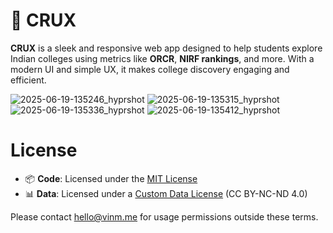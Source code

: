 # 🧠 CRUX

**CRUX** is a sleek and responsive web app designed to help students explore Indian colleges using metrics like **ORCR**, **NIRF rankings**, and more. With a modern UI and simple UX, it makes college discovery engaging and efficient.

![2025-06-19-135246_hyprshot](https://github.com/user-attachments/assets/41b8030b-0cf7-484b-8cde-403e312800b0)
![2025-06-19-135315_hyprshot](https://github.com/user-attachments/assets/c85a600d-35fa-4675-9010-a4c6fa31cfbc)
![2025-06-19-135336_hyprshot](https://github.com/user-attachments/assets/6a990d79-f652-42bb-bd7e-0a951c3463c2)
![2025-06-19-135412_hyprshot](https://github.com/user-attachments/assets/144db8cd-b6c3-4fbf-a658-b3fc166f45d4)



# License

- 📦 **Code**: Licensed under the [MIT License](./LICENSE)
- 📊 **Data**: Licensed under a [Custom Data License](./DATA_LICENSE.md) (CC BY-NC-ND 4.0)

Please contact [hello@vinm.me](mailto:hello@vinm.me) for usage permissions outside these terms.
